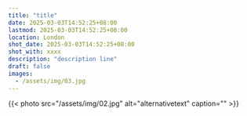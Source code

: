 ```yaml
---
title: "title"
date: 2025-03-03T14:52:25+08:00
lastmod: 2025-03-03T14:52:25+08:00
location: London
shot_date: 2025-03-03T14:52:25+08:00
shot_with: xxxx
description: "description line"
draft: false
images:
  - /assets/img/03.jpg
---
```


{{< photo src="/assets/img/02.jpg" alt="alternativetext" caption="" >}}
